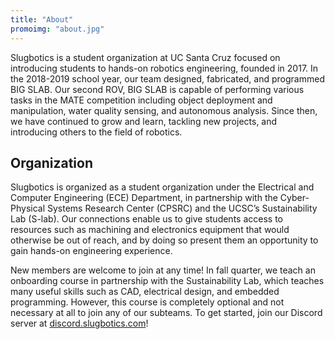 ```yaml
---
title: "About"
promoimg: "about.jpg"
---
```


Slugbotics is a student organization at UC Santa Cruz focused on introducing
students to hands-on robotics engineering, founded in 2017. In the 2018-2019
school year, our team designed, fabricated, and programmed BIG SLAB. Our second
ROV, BIG SLAB is capable of performing various tasks in the MATE competition
including object deployment and manipulation, water quality sensing, and
autonomous analysis. Since then, we have continued to grow and learn, tackling
new projects, and introducing others to the field of robotics.

## Organization

Slugbotics is organized as a student organization under the Electrical and
Computer Engineering (ECE) Department, in partnership with the Cyber-Physical
Systems Research Center (CPSRC) and the UCSC’s Sustainability Lab (S-lab). Our
connections enable us to give students access to resources such as machining and
electronics equipment that would otherwise be out of reach, and by doing so
present them an opportunity to gain hands-on engineering experience.

New members are welcome to join at any time! In fall quarter, we teach an
onboarding course in partnership with the Sustainability Lab, which teaches many
useful skills such as CAD, electrical design, and embedded programming. However,
this course is completely optional and not necessary at all to join any of our
subteams. To get started, join our Discord server at [discord.slugbotics.com](http://discord.slugbotics.com)!
